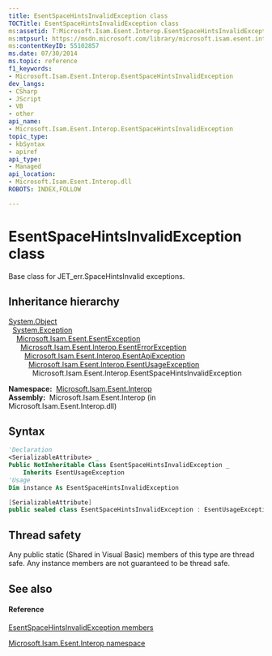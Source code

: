```yaml
---
title: EsentSpaceHintsInvalidException class
TOCTitle: EsentSpaceHintsInvalidException class
ms:assetid: T:Microsoft.Isam.Esent.Interop.EsentSpaceHintsInvalidException
ms:mtpsurl: https://msdn.microsoft.com/library/microsoft.isam.esent.interop.esentspacehintsinvalidexception(v=EXCHG.10)
ms:contentKeyID: 55102857
ms.date: 07/30/2014
ms.topic: reference
f1_keywords:
- Microsoft.Isam.Esent.Interop.EsentSpaceHintsInvalidException
dev_langs:
- CSharp
- JScript
- VB
- other
api_name: 
- Microsoft.Isam.Esent.Interop.EsentSpaceHintsInvalidException
topic_type: 
- kbSyntax
- apiref
api_type: 
- Managed
api_location: 
- Microsoft.Isam.Esent.Interop.dll
ROBOTS: INDEX,FOLLOW

---
```


# EsentSpaceHintsInvalidException class

Base class for JET_err.SpaceHintsInvalid exceptions.

## Inheritance hierarchy

[System.Object](https://docs.microsoft.com/dotnet/api/system.object?redirectedfrom=MSDN)  
  [System.Exception](https://docs.microsoft.com/dotnet/api/system.exception?redirectedfrom=MSDN)  
    [Microsoft.Isam.Esent.EsentException](dn292088\(v=exchg.10\).md)  
      [Microsoft.Isam.Esent.Interop.EsentErrorException](dn274314\(v=exchg.10\).md)  
        [Microsoft.Isam.Esent.Interop.EsentApiException](dn334231\(v=exchg.10\).md)  
          [Microsoft.Isam.Esent.Interop.EsentUsageException](dn350849\(v=exchg.10\).md)  
            Microsoft.Isam.Esent.Interop.EsentSpaceHintsInvalidException  

**Namespace:**  [Microsoft.Isam.Esent.Interop](hh596136\(v=exchg.10\).md)  
**Assembly:**  Microsoft.Isam.Esent.Interop (in Microsoft.Isam.Esent.Interop.dll)

## Syntax

``` vb
'Declaration
<SerializableAttribute> _
Public NotInheritable Class EsentSpaceHintsInvalidException _
    Inherits EsentUsageException
'Usage
Dim instance As EsentSpaceHintsInvalidException
```

``` csharp
[SerializableAttribute]
public sealed class EsentSpaceHintsInvalidException : EsentUsageException
```

## Thread safety

Any public static (Shared in Visual Basic) members of this type are thread safe. Any instance members are not guaranteed to be thread safe.

## See also

#### Reference

[EsentSpaceHintsInvalidException members](dn334900\(v=exchg.10\).md)

[Microsoft.Isam.Esent.Interop namespace](hh596136\(v=exchg.10\).md)

